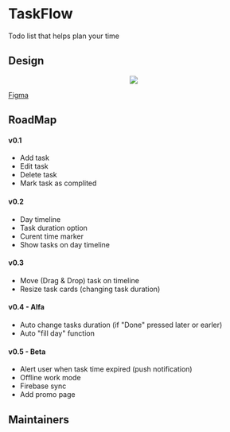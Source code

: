 # TaskFlow
Todo list that helps plan your time

## Design
<p align="center">
  <img src="https://i.imgur.com/5NztYQz.png">
</p>

[Figma](https://www.figma.com/file/Ihx7qsUp2KXrxVAVrycHiOlL/Task-Flow?node-id=0%3A1)

## RoadMap
#### v0.1
- Add task
- Edit task
- Delete task
- Mark task as complited

#### v0.2 
- Day timeline
- Task duration option
- Curent time marker
- Show tasks on day timeline

#### v0.3
- Move (Drag & Drop) task on timeline
- Resize task cards (changing task duration)

#### v0.4 - Alfa
- Auto change tasks duration (if "Done" pressed later or earler)
- Auto "fill day" function

#### v0.5 - Beta
- Alert user when task time expired (push notification)
- Offline work mode
- Firebase sync
- Add promo page

## Maintainers
